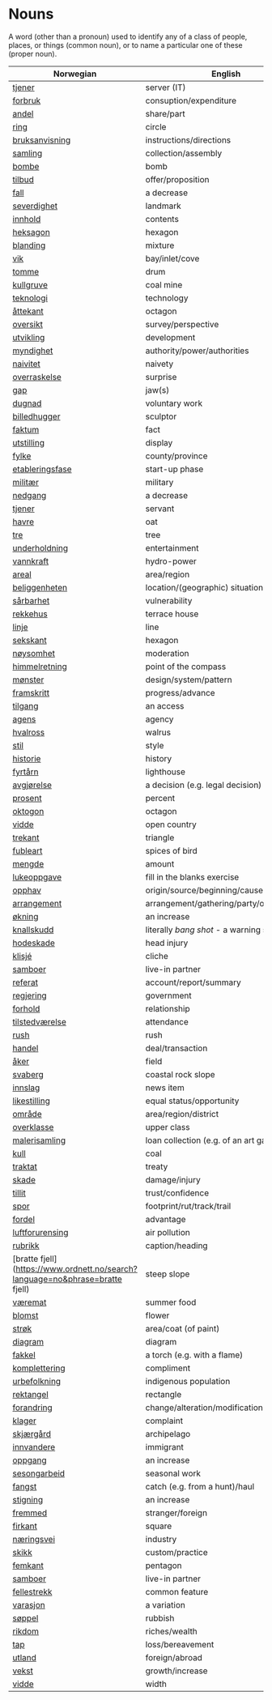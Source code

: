 # Nouns

A word (other than a pronoun) used to identify any of a class of people, places, or things (common noun), or to name a particular one of these (proper noun).

| Norwegian | English | Gender |
| --- | --- | --- |
| [tjener](https://www.ordnett.no/search?language=no&phrase=tjener) | server (IT) | m |
| [forbruk](https://www.ordnett.no/search?language=no&phrase=forbruk) | consuption/expenditure | i |
| [andel](https://www.ordnett.no/search?language=no&phrase=andel) | share/part | m |
| [ring](https://www.ordnett.no/search?language=no&phrase=ring) | circle | m |
| [bruksanvisning](https://www.ordnett.no/search?language=no&phrase=bruksanvisning) | instructions/directions | m |
| [samling](https://www.ordnett.no/search?language=no&phrase=samling) | collection/assembly | m |
| [bombe](https://www.ordnett.no/search?language=no&phrase=bombe) | bomb | m |
| [tilbud](https://www.ordnett.no/search?language=no&phrase=tilbud) | offer/proposition | i |
| [fall](https://www.ordnett.no/search?language=no&phrase=fall) | a decrease | i |
| [severdighet](https://www.ordnett.no/search?language=no&phrase=severdighet) | landmark | m |
| [innhold](https://www.ordnett.no/search?language=no&phrase=innhold) | contents | i |
| [heksagon](https://www.ordnett.no/search?language=no&phrase=heksagon) | hexagon | m |
| [blanding](https://www.ordnett.no/search?language=no&phrase=blanding) | mixture | m |
| [vik](https://www.ordnett.no/search?language=no&phrase=vik) | bay/inlet/cove | m |
| [tomme](https://www.ordnett.no/search?language=no&phrase=tomme) | drum | m |
| [kullgruve](https://www.ordnett.no/search?language=no&phrase=kullgruve) | coal mine | m |
| [teknologi](https://www.ordnett.no/search?language=no&phrase=teknologi) | technology | m |
| [åttekant](https://www.ordnett.no/search?language=no&phrase=åttekant) | octagon | m |
| [oversikt](https://www.ordnett.no/search?language=no&phrase=oversikt) | survey/perspective | m |
| [utvikling](https://www.ordnett.no/search?language=no&phrase=utvikling) | development | m |
| [myndighet](https://www.ordnett.no/search?language=no&phrase=myndighet) | authority/power/authorities | m |
| [naivitet](https://www.ordnett.no/search?language=no&phrase=naivitet) | naivety | m |
| [overraskelse](https://www.ordnett.no/search?language=no&phrase=overraskelse) | surprise | m |
| [gap](https://www.ordnett.no/search?language=no&phrase=gap) | jaw(s) | m |
| [dugnad](https://www.ordnett.no/search?language=no&phrase=dugnad) | voluntary work | m |
| [billedhugger](https://www.ordnett.no/search?language=no&phrase=billedhugger) | sculptor | m |
| [faktum](https://www.ordnett.no/search?language=no&phrase=faktum) | fact | i |
| [utstilling](https://www.ordnett.no/search?language=no&phrase=utstilling) | display | m |
| [fylke](https://www.ordnett.no/search?language=no&phrase=fylke) | county/province | i |
| [etableringsfase](https://www.ordnett.no/search?language=no&phrase=etableringsfase) | start-up phase | m |
| [militær](https://www.ordnett.no/search?language=no&phrase=militær) | military | m |
| [nedgang](https://www.ordnett.no/search?language=no&phrase=nedgang) | a decrease | m |
| [tjener](https://www.ordnett.no/search?language=no&phrase=tjener) | servant | m |
| [havre](https://www.ordnett.no/search?language=no&phrase=havre) | oat | m |
| [tre](https://www.ordnett.no/search?language=no&phrase=tre) | tree | i |
| [underholdning](https://www.ordnett.no/search?language=no&phrase=underholdning) | entertainment | m |
| [vannkraft](https://www.ordnett.no/search?language=no&phrase=vannkraft) | hydro-power | m |
| [areal](https://www.ordnett.no/search?language=no&phrase=areal) | area/region | i |
| [beliggenheten](https://www.ordnett.no/search?language=no&phrase=beliggenheten) | location/(geographic) situation | m/f |
| [sårbarhet](https://www.ordnett.no/search?language=no&phrase=sårbarhet) | vulnerability | m |
| [rekkehus](https://www.ordnett.no/search?language=no&phrase=rekkehus) | terrace house | i |
| [linje](https://www.ordnett.no/search?language=no&phrase=linje) | line | m |
| [sekskant](https://www.ordnett.no/search?language=no&phrase=sekskant) | hexagon | m |
| [nøysomhet](https://www.ordnett.no/search?language=no&phrase=nøysomhet) | moderation | m |
| [himmelretning](https://www.ordnett.no/search?language=no&phrase=himmelretning) | point of the compass | m |
| [mønster](https://www.ordnett.no/search?language=no&phrase=mønster) | design/system/pattern | i |
| [framskritt](https://www.ordnett.no/search?language=no&phrase=framskritt) | progress/advance | i |
| [tilgang](https://www.ordnett.no/search?language=no&phrase=tilgang) | an access | i |
| [agens](https://www.ordnett.no/search?language=no&phrase=agens) | agency | m |
| [hvalross](https://www.ordnett.no/search?language=no&phrase=hvalross) | walrus | m |
| [stil](https://www.ordnett.no/search?language=no&phrase=stil) | style | m |
| [historie](https://www.ordnett.no/search?language=no&phrase=historie) | history | m/f |
| [fyrtårn](https://www.ordnett.no/search?language=no&phrase=fyrtårn) | lighthouse | i |
| [avgjørelse](https://www.ordnett.no/search?language=no&phrase=avgjørelse) | a decision (e.g. legal decision) | m |
| [prosent](https://www.ordnett.no/search?language=no&phrase=prosent) | percent | m |
| [oktogon](https://www.ordnett.no/search?language=no&phrase=oktogon) | octagon | m |
| [vidde](https://www.ordnett.no/search?language=no&phrase=vidde) | open country | m |
| [trekant](https://www.ordnett.no/search?language=no&phrase=trekant) | triangle | m |
| [fubleart](https://www.ordnett.no/search?language=no&phrase=fubleart) | spices of bird | m/f |
| [mengde](https://www.ordnett.no/search?language=no&phrase=mengde) | amount | m |
| [lukeoppgave](https://www.ordnett.no/search?language=no&phrase=lukeoppgave) | fill in the blanks exercise | m |
| [opphav](https://www.ordnett.no/search?language=no&phrase=opphav) | origin/source/beginning/cause | i |
| [arrangement](https://www.ordnett.no/search?language=no&phrase=arrangement) | arrangement/gathering/party/organisation | i |
| [økning](https://www.ordnett.no/search?language=no&phrase=økning) | an increase | m |
| [knallskudd](https://www.ordnett.no/search?language=no&phrase=knallskudd) | literally _bang shot_ - a warning shot gun | i |
| [hodeskade](https://www.ordnett.no/search?language=no&phrase=hodeskade) | head injury | m |
| [klisjé](https://www.ordnett.no/search?language=no&phrase=klisjé) | cliche | m |
| [samboer](https://www.ordnett.no/search?language=no&phrase=samboer) | live-in partner | m |
| [referat](https://www.ordnett.no/search?language=no&phrase=referat) | account/report/summary | i |
| [regjering](https://www.ordnett.no/search?language=no&phrase=regjering) | government | m |
| [forhold](https://www.ordnett.no/search?language=no&phrase=forhold) | relationship | i |
| [tilstedværelse](https://www.ordnett.no/search?language=no&phrase=tilstedværelse) | attendance | i |
| [rush](https://www.ordnett.no/search?language=no&phrase=rush) | rush | i |
| [handel](https://www.ordnett.no/search?language=no&phrase=handel) | deal/transaction | m |
| [åker](https://www.ordnett.no/search?language=no&phrase=åker) | field | m |
| [svaberg](https://www.ordnett.no/search?language=no&phrase=svaberg) | coastal rock slope | i |
| [innslag](https://www.ordnett.no/search?language=no&phrase=innslag) | news item | i |
| [likestilling](https://www.ordnett.no/search?language=no&phrase=likestilling) | equal status/opportunity | m |
| [område](https://www.ordnett.no/search?language=no&phrase=område) | area/region/district | i |
| [overklasse](https://www.ordnett.no/search?language=no&phrase=overklasse) | upper class | m |
| [malerisamling](https://www.ordnett.no/search?language=no&phrase=malerisamling) | loan collection (e.g. of an art gallery) | m |
| [kull](https://www.ordnett.no/search?language=no&phrase=kull) | coal | i |
| [traktat](https://www.ordnett.no/search?language=no&phrase=traktat) | treaty | m |
| [skade](https://www.ordnett.no/search?language=no&phrase=skade) | damage/injury | m |
| [tillit](https://www.ordnett.no/search?language=no&phrase=tillit) | trust/confidence | m |
| [spor](https://www.ordnett.no/search?language=no&phrase=spor) | footprint/rut/track/trail | i |
| [fordel](https://www.ordnett.no/search?language=no&phrase=fordel) | advantage | m |
| [luftforurensing](https://www.ordnett.no/search?language=no&phrase=luftforurensing) | air pollution | m |
| [rubrikk](https://www.ordnett.no/search?language=no&phrase=rubrikk) | caption/heading | m |
| [bratte fjell](https://www.ordnett.no/search?language=no&phrase=bratte fjell) | steep slope | m |
| [væremat](https://www.ordnett.no/search?language=no&phrase=væremat) | summer food | m |
| [blomst](https://www.ordnett.no/search?language=no&phrase=blomst) | flower | m |
| [strøk](https://www.ordnett.no/search?language=no&phrase=strøk) | area/coat (of paint) | i |
| [diagram](https://www.ordnett.no/search?language=no&phrase=diagram) | diagram | i |
| [fakkel](https://www.ordnett.no/search?language=no&phrase=fakkel) | a torch (e.g. with a flame) | m |
| [komplettering](https://www.ordnett.no/search?language=no&phrase=komplettering) | compliment | m |
| [urbefolkning](https://www.ordnett.no/search?language=no&phrase=urbefolkning) | indigenous population | m |
| [rektangel](https://www.ordnett.no/search?language=no&phrase=rektangel) | rectangle | i |
| [forandring](https://www.ordnett.no/search?language=no&phrase=forandring) | change/alteration/modification | m |
| [klager](https://www.ordnett.no/search?language=no&phrase=klager) | complaint | m |
| [skjærgård](https://www.ordnett.no/search?language=no&phrase=skjærgård) | archipelago | m |
| [innvandere](https://www.ordnett.no/search?language=no&phrase=innvandere) | immigrant | m |
| [oppgang](https://www.ordnett.no/search?language=no&phrase=oppgang) | an increase | m |
| [sesongarbeid](https://www.ordnett.no/search?language=no&phrase=sesongarbeid) | seasonal work | i |
| [fangst](https://www.ordnett.no/search?language=no&phrase=fangst) | catch (e.g. from a hunt)/haul | m |
| [stigning](https://www.ordnett.no/search?language=no&phrase=stigning) | an increase | m |
| [fremmed](https://www.ordnett.no/search?language=no&phrase=fremmed) | stranger/foreign | m |
| [firkant](https://www.ordnett.no/search?language=no&phrase=firkant) | square | m |
| [næringsvei](https://www.ordnett.no/search?language=no&phrase=næringsvei) | industry | m |
| [skikk](https://www.ordnett.no/search?language=no&phrase=skikk) | custom/practice | m |
| [femkant](https://www.ordnett.no/search?language=no&phrase=femkant) | pentagon | m |
| [samboer](https://www.ordnett.no/search?language=no&phrase=samboer) | live-in partner | m |
| [fellestrekk](https://www.ordnett.no/search?language=no&phrase=fellestrekk) | common feature | i |
| [varasjon](https://www.ordnett.no/search?language=no&phrase=varasjon) | a variation | m |
| [søppel](https://www.ordnett.no/search?language=no&phrase=søppel) | rubbish | i |
| [rikdom](https://www.ordnett.no/search?language=no&phrase=rikdom) | riches/wealth | m |
| [tap](https://www.ordnett.no/search?language=no&phrase=tap) | loss/bereavement | i |
| [utland](https://www.ordnett.no/search?language=no&phrase=utland) | foreign/abroad | m |
| [vekst](https://www.ordnett.no/search?language=no&phrase=vekst) | growth/increase | m |
| [vidde](https://www.ordnett.no/search?language=no&phrase=vidde) | width | m/f |

